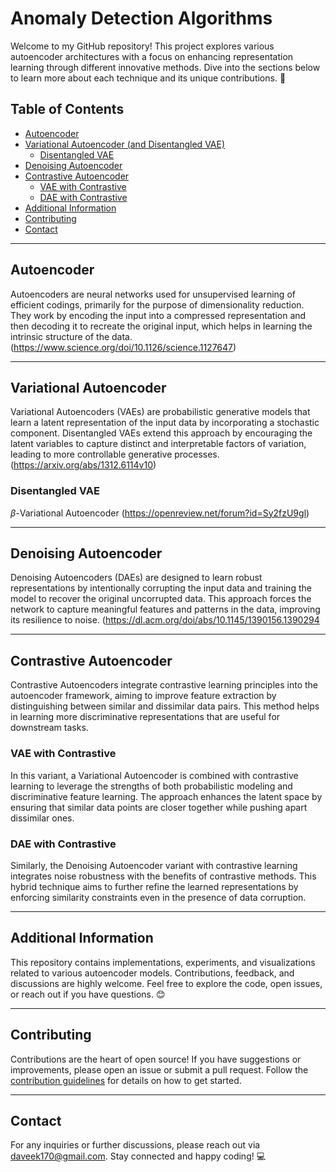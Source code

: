 # Anomaly Detection Algorithms
Welcome to my GitHub repository! This project explores various autoencoder architectures with a focus on enhancing representation learning through different innovative methods. Dive into the sections below to learn more about each technique and its unique contributions. 🚀

## Table of Contents
- [Autoencoder](#autoencoder)
- [Variational Autoencoder (and Disentangled VAE)](#variational-autoencoder)
  - [Disentangled VAE](#disentangled-vae)
- [Denoising Autoencoder](#denoising-autoencoder)
- [Contrastive Autoencoder](#contrastive-autoencoder)
  - [VAE with Contrastive](#vae-with-contrastive)
  - [DAE with Contrastive](#dae-with-contrastive)
- [Additional Information](#additional-information)
- [Contributing](#contributing)
- [Contact](#contact)

---

## Autoencoder
Autoencoders are neural networks used for unsupervised learning of efficient codings, primarily for the purpose of dimensionality reduction. They work by encoding the input into a compressed representation and then decoding it to recreate the original input, which helps in learning the intrinsic structure of the data. (https://www.science.org/doi/10.1126/science.1127647)

---

## Variational Autoencoder
Variational Autoencoders (VAEs) are probabilistic generative models that learn a latent representation of the input data by incorporating a stochastic component. Disentangled VAEs extend this approach by encouraging the latent variables to capture distinct and interpretable factors of variation, leading to more controllable generative processes. (https://arxiv.org/abs/1312.6114v10)

### Disentangled VAE
$\beta$-Variational Autoencoder
(https://openreview.net/forum?id=Sy2fzU9gl)

---

## Denoising Autoencoder
Denoising Autoencoders (DAEs) are designed to learn robust representations by intentionally corrupting the input data and training the model to recover the original uncorrupted data. This approach forces the network to capture meaningful features and patterns in the data, improving its resilience to noise. (https://dl.acm.org/doi/abs/10.1145/1390156.1390294

---

## Contrastive Autoencoder
Contrastive Autoencoders integrate contrastive learning principles into the autoencoder framework, aiming to improve feature extraction by distinguishing between similar and dissimilar data pairs. This method helps in learning more discriminative representations that are useful for downstream tasks.

### VAE with Contrastive
In this variant, a Variational Autoencoder is combined with contrastive learning to leverage the strengths of both probabilistic modeling and discriminative feature learning. The approach enhances the latent space by ensuring that similar data points are closer together while pushing apart dissimilar ones.

### DAE with Contrastive
Similarly, the Denoising Autoencoder variant with contrastive learning integrates noise robustness with the benefits of contrastive methods. This hybrid technique aims to further refine the learned representations by enforcing similarity constraints even in the presence of data corruption.

---

## Additional Information
This repository contains implementations, experiments, and visualizations related to various autoencoder models. Contributions, feedback, and discussions are highly welcome. Feel free to explore the code, open issues, or reach out if you have questions. 😊

---

## Contributing
Contributions are the heart of open source! If you have suggestions or improvements, please open an issue or submit a pull request. Follow the [contribution guidelines](CONTRIBUTING.md) for details on how to get started.

---

## Contact
For any inquiries or further discussions, please reach out via [daveek170@gmail.com](mailto:daveek170@gmail.com). Stay connected and happy coding! 💻
